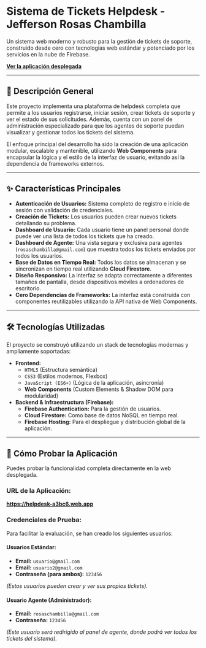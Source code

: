 # Sistema de Tickets Helpdesk - Jefferson Rosas Chambilla

Un sistema web moderno y robusto para la gestión de tickets de soporte, construido desde cero con tecnologías web estándar y potenciado por los servicios en la nube de Firebase.

**[Ver la aplicación desplegada](https://helpdesk-a3bc6.web.app)**

---

## 📝 Descripción General

Este proyecto implementa una plataforma de helpdesk completa que permite a los usuarios registrarse, iniciar sesión, crear tickets de soporte y ver el estado de sus solicitudes. Además, cuenta con un panel de administración especializado para que los agentes de soporte puedan visualizar y gestionar todos los tickets del sistema.

El enfoque principal del desarrollo ha sido la creación de una aplicación modular, escalable y mantenible, utilizando **Web Components** para encapsular la lógica y el estilo de la interfaz de usuario, evitando así la dependencia de frameworks externos.

---

## ✨ Características Principales

*   **Autenticación de Usuarios:** Sistema completo de registro e inicio de sesión con validación de credenciales.
*   **Creación de Tickets:** Los usuarios pueden crear nuevos tickets detallando su problema.
*   **Dashboard de Usuario:** Cada usuario tiene un panel personal donde puede ver una lista de todos los tickets que ha creado.
*   **Dashboard de Agente:** Una vista segura y exclusiva para agentes (`rosaschambilla@gmail.com`) que muestra todos los tickets enviados por todos los usuarios.
*   **Base de Datos en Tiempo Real:** Todos los datos se almacenan y se sincronizan en tiempo real utilizando **Cloud Firestore**.
*   **Diseño Responsivo:** La interfaz se adapta correctamente a diferentes tamaños de pantalla, desde dispositivos móviles a ordenadores de escritorio.
*   **Cero Dependencias de Frameworks:** La interfaz está construida con componentes reutilizables utilizando la API nativa de Web Components.

---

## 🛠️ Tecnologías Utilizadas

El proyecto se construyó utilizando un stack de tecnologías modernas y ampliamente soportadas:

*   **Frontend:**
    *   `HTML5` (Estructura semántica)
    *   `CSS3` (Estilos modernos, Flexbox)
    *   `JavaScript (ES6+)` (Lógica de la aplicación, asincronía)
    *   **Web Components** (Custom Elements & Shadow DOM para modularidad)
*   **Backend & Infraestructura (Firebase):**
    *   **Firebase Authentication:** Para la gestión de usuarios.
    *   **Cloud Firestore:** Como base de datos NoSQL en tiempo real.
    *   **Firebase Hosting:** Para el despliegue y distribución global de la aplicación.

---

## 🚀 Cómo Probar la Aplicación

Puedes probar la funcionalidad completa directamente en la web desplegada.

### URL de la Aplicación:
**https://helpdesk-a3bc6.web.app**

### Credenciales de Prueba:

Para facilitar la evaluación, se han creado los siguientes usuarios:

#### **Usuarios Estándar:**
*   **Email:** `usuario@gmail.com`
*   **Email:** `usuario2@gmail.com`
*   **Contraseña (para ambos):** `123456`

*(Estos usuarios pueden crear y ver sus propios tickets).*

#### **Usuario Agente (Administrador):**
*   **Email:** `rosaschambilla@gmail.com`
*   **Contraseña:** `123456`

*(Este usuario será redirigido al panel de agente, donde podrá ver todos los tickets del sistema).*
